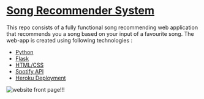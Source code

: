 # [Song Recommender System](https://song-recsys.herokuapp.com/)

This repo consists of a fully functional song recommending web application that recommends you a song based on your input of a favourite song.
The web-app is created using following technologies :
- [Python](https://www.python.org/)
- [Flask](https://flask.palletsprojects.com/en/2.0.x/) 
- [HTML/CSS](https://developer.mozilla.org/en-US/docs/Web/CSS)
- [Spotify API](https://developer.spotify.com/documentation/web-api/)
- [Heroku Deployment](https://devcenter.heroku.com/)

![website front page!!!](https://github.com/kandekar007/song-recsys/blob/main/new-deployed-recsys.PNG)
